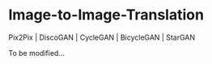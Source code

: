 # Image-to-Image-Translation
Pix2Pix | DiscoGAN | CycleGAN | BicycleGAN | StarGAN

To be modified...
